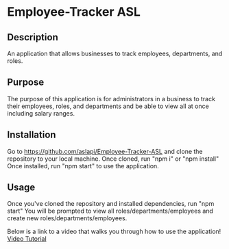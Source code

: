 # Employee-Tracker ASL

## Description

An application that allows businesses to track employees, departments, and roles.

## Purpose

The purpose of this application is for administrators in a business to track their employees, roles, and departments and be able to view all at once including salary ranges.

## Installation

Go to https://github.com/aslapi/Employee-Tracker-ASL and clone the repository to your local machine. Once cloned, run "npm i" or "npm install" Once installed, run "npm start" to use the application.

## Usage

Once you've cloned the repository and installed dependencies, run "npm start" You will be prompted to view all roles/departments/employees and create new roles/departments/employees.

Below is a link to a video that walks you through how to use the application!
[Video Tutorial](https://app.screencastify.com/v3/watch/kdAljw1D7KJqm4XYJkFW)
